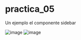 # practica_05

Un ejemplo el componente sidebar 

![image](https://github.com/Ant29bj/practicas-computo-nube/assets/111606983/d8fe6ff8-4b15-4303-aa92-a323482b2257)
![image](https://github.com/Ant29bj/practicas-computo-nube/assets/111606983/0f0df963-20d9-4de7-9c05-dc23322b72b2)

